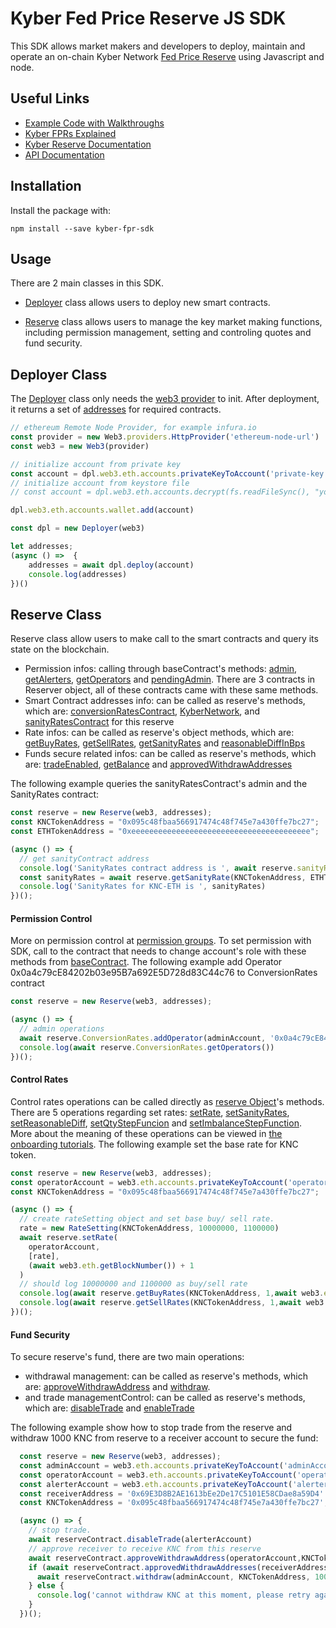 # Kyber Fed Price Reserve JS SDK

This SDK allows market makers and developers to deploy, maintain and operate an on-chain Kyber Network [Fed Price Reserve](https://developer.kyber.network/docs/Reserves-Types/) using Javascript and node.

## Useful Links
- [Example Code with Walkthroughs](https://github.com/KyberNetwork/kyber-pro/tree/master/tutorials/guides)
- [Kyber FPRs Explained](https://blog.kyber.network/kyber-fed-price-reserve-fpr-on-chain-market-making-for-professionals-7fea29ceac6c)
- [Kyber Reserve Documentation](https://developer.kyber.network/docs/Reserves-FedPriceReserve/)
- [API Documentation](https://fpr-sdk-js.knreserve.com/)

## Installation

Install the package with:

    npm install --save kyber-fpr-sdk    

## Usage

There are 2 main classes in this SDK.

- [Deployer](https://fpr-sdk-js.knreserve.com/class/src/deployer.js~Deployer.html) class allows users to deploy new smart contracts. 

- [Reserve](https://fpr-sdk-js.knreserve.com/class/src/reserve.js~Reserve.html) class allows users to manage the key market making functions, including permission management, setting and controling quotes and fund security. 


## Deployer Class

The [Deployer](https://fpr-sdk-js.knreserve.com/class/src/deployer.js~Deployer.html) class only needs the [web3 provider](https://web3js.readthedocs.io/en/1.0/web3.html) to init. After deployment, it returns a set of [addresses](https://fpr-sdk-js.knreserve.com/class/src/addresses.js~Addresses.html) for required contracts. 


```js
// ethereum Remote Node Provider, for example infura.io
const provider = new Web3.providers.HttpProvider('ethereum-node-url')
const web3 = new Web3(provider)

// initialize account from private key
const account = dpl.web3.eth.accounts.privateKeyToAccount('private-key')
// initialize account from keystore file
// const account = dpl.web3.eth.accounts.decrypt(fs.readFileSync(), "your-keystore-passphrase");

dpl.web3.eth.accounts.wallet.add(account)

const dpl = new Deployer(web3)

let addresses;
(async () =>  { 
    addresses = await dpl.deploy(account)
    console.log(addresses)
})()

```

## Reserve Class

Reserve class allow users to make call to the smart contracts and query its state on the blockchain. 

- Permission infos: calling through baseContract's methods: [admin](https://fpr-sdk-js.knreserve.com/class/src/base_contract.js~BaseContract.html#instance-method-admin), [getAlerters](https://fpr-sdk-js.knreserve.com/class/src/base_contract.js~BaseContract.html#instance-method-getAlerters), [getOperators](https://fpr-sdk-js.knreserve.com/class/src/base_contract.js~BaseContract.html#instance-method-getOperators) and [pendingAdmin](https://fpr-sdk-js.knreserve.com/class/src/base_contract.js~BaseContract.html#instance-method-pendingAdmin). There are 3 contracts in Reserver object, all of these contracts came with these same methods. 
- Smart Contract addresses info: can be called as reserve's methods, which are: [conversionRatesContract](https://fpr-sdk-js.knreserve.com/class/src/conversion_rates_contract.js~ConversionRatesContract.html), [KyberNetwork](https://fpr-sdk-js.knreserve.com/class/src/reserve.js~Reserve.html#instance-method-kyberNetwork), and [sanityRatesContract](https://fpr-sdk-js.knreserve.com/class/src/sanity_rates_contract.js~SanityRatesContract.html) for this reserve
- Rate infos: can be called as reserve's object methods, which are: [getBuyRates](https://fpr-sdk-js.knreserve.com/class/src/reserve.js~Reserve.html#instance-method-getBuyRates), [getSellRates](https://fpr-sdk-js.knreserve.com/class/src/reserve.js~Reserve.html#instance-method-getSellRates), [getSanityRates](https://fpr-sdk-js.knreserve.com/class/src/reserve.js~Reserve.html#instance-method-getSanityRate) and [reasonableDiffInBps](https://fpr-sdk-js.knreserve.com/class/src/reserve.js~Reserve.html#instance-method-reasonableDiffInBps) 
- Funds secure related infos: can be called as reserve's methods, which are: [tradeEnabled](https://fpr-sdk-js.knreserve.com/class/src/reserve.js~Reserve.html#instance-method-tradeEnabled), [getBalance](https://fpr-sdk-js.knreserve.com/class/src/reserve.js~Reserve.html#instance-method-getBalance) and [approvedWithdrawAddresses](https://fpr-sdk-js.knreserve.com/class/src/reserve.js~Reserve.html#instance-method-approvedWithdrawAddresses)

The following example queries the sanityRatesContract's admin and the SanityRates contract:

```js
const reserve = new Reserve(web3, addresses);
const KNCTokenAddress = "0x095c48fbaa566917474c48f745e7a430ffe7bc27";
const ETHTokenAddress = "0xeeeeeeeeeeeeeeeeeeeeeeeeeeeeeeeeeeeeeeee";

(async () => {
  // get sanityContract address
  console.log('SanityRates contract address is ', await reserve.sanityRates.admin())
  const sanityRates = await reserve.getSanityRate(KNCTokenAddress, ETHTokenAddress)
  console.log('SanityRates for KNC-ETH is ', sanityRates)
})();
```


#### Permission Control

More on permission control at [permission groups](https://github.com/KyberNetwork/kyber-pro/blob/master/tutorials/guides/tutorial-mainnetStaging.md#permission-groups). To set permission with SDK, call to the contract that needs to change account's role with these methods from [baseContract](https://fpr-sdk-js.knreserve.com/class/src/base_contract.js~BaseContract.html). The following example add Operator 0x0a4c79cE84202b03e95B7a692E5D728d83C44c76 to ConversionRates contract

```js
const reserve = new Reserve(web3, addresses);

(async () => {
  // admin operations
  await reserve.ConversionRates.addOperator(adminAccount, '0x0a4c79cE84202b03e95B7a692E5D728d83C44c76');
  console.log(await reserve.ConversionRates.getOperators())
})();
```

#### Control Rates
Control rates operations can be called directly as [reserve Object](https://fpr-sdk-js.knreserve.com/class/src/reserve.js~Reserve.html)'s methods. There are 5 operations regarding set rates: [setRate](https://fpr-sdk-js.knreserve.com/class/src/reserve.js~Reserve.html#instance-method-setRate), [setSanityRates](https://fpr-sdk-js.knreserve.com/class/src/reserve.js~Reserve.html#instance-method-setSanityRates), [setReasonableDiff](https://fpr-sdk-js.knreserve.com/class/src/reserve.js~Reserve.html#instance-method-setReasonableDiff), [setQtyStepFuncion](https://fpr-sdk-js.knreserve.com/class/src/reserve.js~Reserve.html#instance-method-setQtyStepFunction) and [setImbalanceStepFunction](https://fpr-sdk-js.knreserve.com/class/src/reserve.js~Reserve.html#instance-method-setImbalanceStepFunction). More about the meaning of these operations can be viewed in [the onboarding tutorials](https://github.com/KyberNetwork/kyber-pro/blob/master/tutorials/guides/tutorial-walkthrough1.md#4-setting-base-rates-and-step-functions-for-token).
The following example set the base rate for KNC token.

```js
const reserve = new Reserve(web3, addresses);
const operatorAccount = web3.eth.accounts.privateKeyToAccount('operatorAccountPrivateKey');
const KNCTokenAddress = "0x095c48fbaa566917474c48f745e7a430ffe7bc27";

(async () => {
  // create rateSetting object and set base buy/ sell rate.
  rate = new RateSetting(KNCTokenAddress, 10000000, 1100000)
  await reserve.setRate( 
    operatorAccount,
    [rate],
    (await web3.eth.getBlockNumber()) + 1
  )
  // should log 10000000 and 1100000 as buy/sell rate
  console.log(await reserve.getBuyRates(KNCTokenAddress, 1,await web3.eth.getBlockNumber()))
  console.log(await reserve.getSellRates(KNCTokenAddress, 1,await web3.eth.getBlockNumber()))
})();
```

#### Fund Security
To secure reserve's fund, there are two main operations:
- withdrawal management: can be called as reserve's methods, which are: [approveWithdrawAddress](https://fpr-sdk-js.knreserve.com/class/src/reserve.js~Reserve.html#instance-method-approveWithdrawAddress) and [withdraw](https://fpr-sdk-js.knreserve.com/class/src/reserve.js~Reserve.html#instance-method-withdraw).
- and trade managementControl: can be called as reserve's methods, which are: [disableTrade](https://fpr-sdk-js.knreserve.com/class/src/reserve.js~Reserve.html#instance-method-disableTrade) and [enableTrade](https://fpr-sdk-js.knreserve.com/class/src/reserve.js~Reserve.html#instance-method-enableTrade)

The following example show how to stop trade from the reserve and withdraw 1000 KNC from reserve to a receiver account to secure the fund: 

```js
  const reserve = new Reserve(web3, addresses);
  const adminAccount = web3.eth.accounts.privateKeyToAccount('adminAccountPrivateKey');
  const operatorAccount = web3.eth.accounts.privateKeyToAccount('operatorAccountPrivateKey');
  const alerterAccount = web3.eth.accounts.privateKeyToAccount('alerterAccountPrivateKey');
  const receiverAddress = '0x69E3D8B2AE1613bEe2De17C5101E58CDae8a59D4' ;
  const KNCTokenAddress = '0x095c48fbaa566917474c48f745e7a430ffe7bc27';

  (async () => {
    // stop trade. 
    await reserveContract.disableTrade(alerterAccount)
    // approve receiver to receive KNC from this reserve
    await reserveContract.approveWithdrawAddress(operatorAccount,KNCTokenAddress, receiverAddress)
    if (await reserveContract.approvedWithdrawAddresses(receiverAddress, KNCTokenAddress) == true) {
      await reserveContract.withdraw(adminAccount, KNCTokenAddress, 1000)
    } else {
      console.log('cannot withdraw KNC at this moment, please retry again later')
    }
  })();
```
